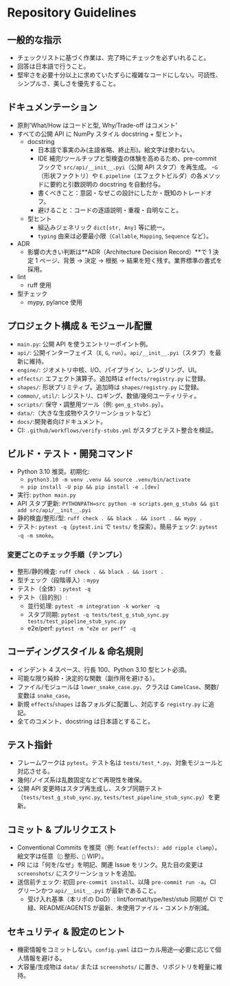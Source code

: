 # Repository Guidelines

## 一般的な指示

- チェックリストに基づく作業は、完了時にチェックを必ずいれること。
- 回答は日本語で行うこと。
- 堅牢さを必要十分以上に求めていたずらに複雑なコードにしない。可読性、シンプルさ、美しさを優先すること。

## ドキュメンテーション

- 原則'What/How はコードと型, Why/Trade-off はコメント'
- すべての公開 API に NumPy スタイル docstring + 型ヒント。
  - docstring
    - 日本語で事実のみ(主語省略、終止形)。絵文字は使わない。
    - IDE 補完/ツールチップと型検査の体験を高めるため、pre-commit フックで `src/api/__init__.pyi`（公開 API スタブ）を再生成。 -`G`（形状ファクトリ）や `E.pipeline`（エフェクトビルダ）の各メソッドに要約と引数説明の docstring を自動付与。
    - 書くべきこと：意図・なぜこの設計にしたか・既知のトレードオフ。
    - 避けること：コードの逐語説明・重複・自明なこと。
  - 型ヒント
    - 組込みジェネリック `dict[str, Any]` 等に統一。
    - `typing` 由来は必要最小限（`Callable`, `Mapping`, `Sequence` など）。
- ADR
  - 影響の大きい判断は**ADR（Architecture Decision Record）**で 1 決定 1 ページ、背景 → 決定 → 根拠 → 結果を短く残す。業界標準の書式を採用。
- lint
  - ruff 使用
- 型チェック
  - mypy, pylance 使用

## プロジェクト構成 & モジュール配置

- `main.py`: 公開 API を使うエントリーポイント例。
- `api/`: 公開インターフェイス（`E`, `G`, `run`）。`api/__init__.pyi`（スタブ）を最新に維持。
- `engine/`: ジオメトリ中核、I/O、パイプライン、レンダリング、UI。
- `effects/`: エフェクト演算子。追加時は `effects/registry.py` に登録。
- `shapes/`: 形状プリミティブ。追加時は `shapes/registry.py` に登録。
- `common/`, `util/`: レジストリ、ロギング、数値/幾何ユーティリティ。
- `scripts/`: 保守・調整用ツール（例: `gen_g_stubs.py`）。
- `data/`:（大きな生成物やスクリーンショットなど）
- `docs/`:開発者向けドキュメント。
- CI: `.github/workflows/verify-stubs.yml` がスタブとテスト整合を検証。

## ビルド・テスト・開発コマンド

- Python 3.10 推奨。初期化:
  - `python3.10 -m venv .venv && source .venv/bin/activate`
  - `pip install -U pip && pip install -e .[dev]`
- 実行: `python main.py`
- API スタブ更新: `PYTHONPATH=src python -m scripts.gen_g_stubs && git add src/api/__init__.pyi`
- 静的検査/整形/型: `ruff check . && black . && isort . && mypy .`
- テスト: `pytest -q`（`pytest.ini` で `tests/` を探索）。簡易チェック: `pytest -q -m smoke`。

### 変更ごとのチェック手順（テンプレ）

- 整形/静的検査: `ruff check . && black . && isort .`
- 型チェック（段階導入）: `mypy`
- テスト（全体）: `pytest -q`
- テスト（目的別）:
  - 並行処理: `pytest -m integration -k worker -q`
  - スタブ同期: `pytest -q tests/test_g_stub_sync.py tests/test_pipeline_stub_sync.py`
  - e2e/perf: `pytest -m "e2e or perf" -q`

## コーディングスタイル & 命名規則

- インデント 4 スペース、行長 100、Python 3.10 型ヒント必須。
- 可能な限り純粋・決定的な関数（副作用を避ける）。
- ファイル/モジュールは `lower_snake_case.py`、クラスは `CamelCase`、関数/変数は `snake_case`。
- 新規 `effects`/`shapes` は各フォルダに配置し、対応する `registry.py` に追記。
- 全てのコメント、docstring は日本語とすること。

## テスト指針

- フレームワークは `pytest`。テスト名は `tests/test_*.py`、対象モジュールと対応させる。
- 幾何/ノイズ系は乱数固定などで再現性を確保。
- 公開 API 変更時はスタブ再生成し、スタブ同期テスト（`tests/test_g_stub_sync.py`, `tests/test_pipeline_stub_sync.py`）を更新。

## コミット & プルリクエスト

- Conventional Commits を推奨（例: `feat(effects): add ripple clamp`）。絵文字は任意（`🎨` 整形、`🚧` WIP）。
- PR には「何を/なぜ」を明記、関連 Issue をリンク。見た目の変更は `screenshots/` にスクリーンショットを追加。
- 送信前チェック: 初回 `pre-commit install`、以降 `pre-commit run -a`。CI グリーンかつ `api/__init__.pyi` が最新であること。
  - 受け入れ基準（本リポの DoD）: lint/format/type/test/stub 同期が CI で緑、README/AGENTS が最新、未使用ファイル・コメントが削減。

## セキュリティ & 設定のヒント

- 機密情報をコミットしない。`config.yaml` はローカル用途—必要に応じて個人情報を避ける。
- 大容量/生成物は `data/` または `screenshots/` に置き、リポジトリを軽量に維持。
